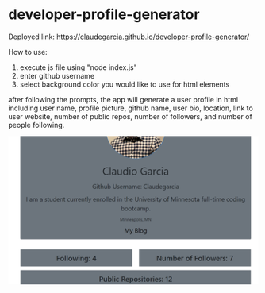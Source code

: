 # developer-profile-generator

Deployed link: https://claudegarcia.github.io/developer-profile-generator/

How to use:
1. execute js file using "node index.js"
2. enter github username
3. select background color you would like to use for html elements

after following the prompts, the app will generate a user profile in html including user name, profile picture, github name, user bio, location, link to user website, number of public repos, number of followers, and number of people following.

![Example Profile](./assets/ProfileExample.PNG)